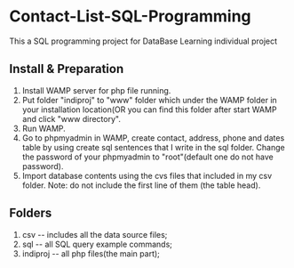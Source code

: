 # Contact-List-SQL-Programming
This a SQL programming project for DataBase Learning individual project

## Install & Preparation
1. Install WAMP server for php file running.
2. Put folder "indiproj" to "www" folder which under the WAMP folder in your installation location(OR you can find this folder
   after start WAMP and click "www directory".
3. Run WAMP.
4. Go to phpmyadmin in WAMP, create contact, address, phone and dates table by using create sql sentences that I write in the
   sql folder. Change the password of your phpmyadmin to "root"(default one do not have password).
5. Import database contents using the cvs files that included in my csv folder. Note: do not include the first line of them
   (the table head).
   
## Folders
1. csv -- includes all the data source files;
2. sql -- all SQL query example commands;
3. indiproj -- all php files(the main part);
